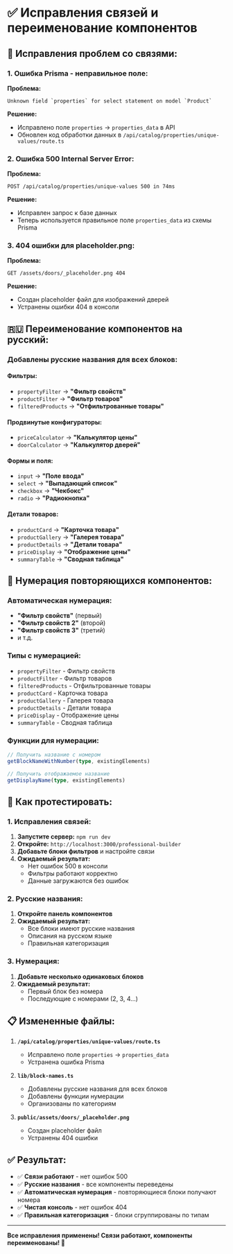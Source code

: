 # ✅ Исправления связей и переименование компонентов

## 🔧 **Исправления проблем со связями:**

### **1. Ошибка Prisma - неправильное поле:**
**Проблема:**
```
Unknown field `properties` for select statement on model `Product`
```

**Решение:**
- Исправлено поле `properties` → `properties_data` в API
- Обновлен код обработки данных в `/api/catalog/properties/unique-values/route.ts`

### **2. Ошибка 500 Internal Server Error:**
**Проблема:**
```
POST /api/catalog/properties/unique-values 500 in 74ms
```

**Решение:**
- Исправлен запрос к базе данных
- Теперь используется правильное поле `properties_data` из схемы Prisma

### **3. 404 ошибки для placeholder.png:**
**Проблема:**
```
GET /assets/doors/_placeholder.png 404
```

**Решение:**
- Создан placeholder файл для изображений дверей
- Устранены ошибки 404 в консоли

## 🇷🇺 **Переименование компонентов на русский:**

### **Добавлены русские названия для всех блоков:**

#### **Фильтры:**
- `propertyFilter` → **"Фильтр свойств"**
- `productFilter` → **"Фильтр товаров"**  
- `filteredProducts` → **"Отфильтрованные товары"**

#### **Продвинутые конфигураторы:**
- `priceCalculator` → **"Калькулятор цены"**
- `doorCalculator` → **"Калькулятор дверей"**

#### **Формы и поля:**
- `input` → **"Поле ввода"**
- `select` → **"Выпадающий список"**
- `checkbox` → **"Чекбокс"**
- `radio` → **"Радиокнопка"**

#### **Детали товаров:**
- `productCard` → **"Карточка товара"**
- `productGallery` → **"Галерея товара"**
- `productDetails` → **"Детали товара"**
- `priceDisplay` → **"Отображение цены"**
- `summaryTable` → **"Сводная таблица"**

## 🔢 **Нумерация повторяющихся компонентов:**

### **Автоматическая нумерация:**
- **"Фильтр свойств"** (первый)
- **"Фильтр свойств 2"** (второй)
- **"Фильтр свойств 3"** (третий)
- и т.д.

### **Типы с нумерацией:**
- `propertyFilter` - Фильтр свойств
- `productFilter` - Фильтр товаров
- `filteredProducts` - Отфильтрованные товары
- `productCard` - Карточка товара
- `productGallery` - Галерея товара
- `productDetails` - Детали товара
- `priceDisplay` - Отображение цены
- `summaryTable` - Сводная таблица

### **Функции для нумерации:**
```typescript
// Получить название с номером
getBlockNameWithNumber(type, existingElements)

// Получить отображаемое название
getDisplayName(type, existingElements)
```

## 🧪 **Как протестировать:**

### **1. Исправления связей:**
1. **Запустите сервер:** `npm run dev`
2. **Откройте:** `http://localhost:3000/professional-builder`
3. **Добавьте блоки фильтров** и настройте связи
4. **Ожидаемый результат:**
   - Нет ошибок 500 в консоли
   - Фильтры работают корректно
   - Данные загружаются без ошибок

### **2. Русские названия:**
1. **Откройте панель компонентов**
2. **Ожидаемый результат:**
   - Все блоки имеют русские названия
   - Описания на русском языке
   - Правильная категоризация

### **3. Нумерация:**
1. **Добавьте несколько одинаковых блоков**
2. **Ожидаемый результат:**
   - Первый блок без номера
   - Последующие с номерами (2, 3, 4...)

## 📋 **Измененные файлы:**

1. **`/api/catalog/properties/unique-values/route.ts`**
   - Исправлено поле `properties` → `properties_data`
   - Устранена ошибка Prisma

2. **`lib/block-names.ts`**
   - Добавлены русские названия для всех блоков
   - Добавлены функции нумерации
   - Организованы по категориям

3. **`public/assets/doors/_placeholder.png`**
   - Создан placeholder файл
   - Устранены 404 ошибки

## ✅ **Результат:**

- ✅ **Связи работают** - нет ошибок 500
- ✅ **Русские названия** - все компоненты переведены
- ✅ **Автоматическая нумерация** - повторяющиеся блоки получают номера
- ✅ **Чистая консоль** - нет ошибок 404
- ✅ **Правильная категоризация** - блоки сгруппированы по типам

---

**Все исправления применены! Связи работают, компоненты переименованы! 🚀**

